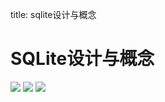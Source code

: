 title: sqlite设计与概念 

#  SQLite设计与概念 
![](/data/dokuwiki/booknote/sqlit_tutorial_2th/pasted/20150521-055658.png)
![](/data/dokuwiki/booknote/sqlit_tutorial_2th/pasted/20150521-055737.png)
![](/data/dokuwiki/booknote/sqlit_tutorial_2th/pasted/20150521-055742.png)